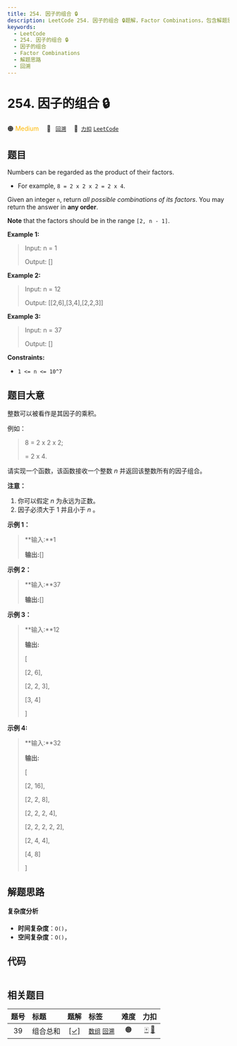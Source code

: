 ```yaml
---
title: 254. 因子的组合 🔒
description: LeetCode 254. 因子的组合 🔒题解，Factor Combinations，包含解题思路、复杂度分析以及完整的 JavaScript 代码实现。
keywords:
  - LeetCode
  - 254. 因子的组合 🔒
  - 因子的组合
  - Factor Combinations
  - 解题思路
  - 回溯
---
```


# 254. 因子的组合 🔒

🟠 <font color=#ffb800>Medium</font>&emsp; 🔖&ensp; [`回溯`](/tag/backtracking.md)&emsp; 🔗&ensp;[`力扣`](https://leetcode.cn/problems/factor-combinations) [`LeetCode`](https://leetcode.com/problems/factor-combinations)

## 题目

Numbers can be regarded as the product of their factors.

  * For example, `8 = 2 x 2 x 2 = 2 x 4`.

Given an integer `n`, return _all possible combinations of its factors_. You
may return the answer in **any order**.

**Note** that the factors should be in the range `[2, n - 1]`.



**Example 1:**

> Input: n = 1
> 
> Output: []

**Example 2:**

> Input: n = 12
> 
> Output: [[2,6],[3,4],[2,2,3]]

**Example 3:**

> Input: n = 37
> 
> Output: []

**Constraints:**

  * `1 <= n <= 10^7`


## 题目大意

整数可以被看作是其因子的乘积。

例如：

> 
> 
> 
> 
> 
> 8 = 2 x 2 x 2;
> 
>   = 2 x 4.

请实现一个函数，该函数接收一个整数 _n_  并返回该整数所有的因子组合。

**注意：**

  1. 你可以假定 _n_ 为永远为正数。
  2. 因子必须大于 1 并且小于 _n_ 。

**示例 1：**

> 
> 
> 
> 
> 
> **输入:**1
> 
> **输出:**[]
> 
> 

**示例 2：**

> 
> 
> 
> 
> 
> **输入:**37
> 
> **输出:**[]

**示例 3：**

> 
> 
> 
> 
> 
> **输入:**12
> 
> **输出:**
> 
> [
> 
>   [2, 6],
> 
>   [2, 2, 3],
> 
>   [3, 4]
> 
> ]

**示例 4:**

> 
> 
> 
> 
> 
> **输入:**32
> 
> **输出:**
> 
> [
> 
>   [2, 16],
> 
>   [2, 2, 8],
> 
>   [2, 2, 2, 4],
> 
>   [2, 2, 2, 2, 2],
> 
>   [2, 4, 4],
> 
>   [4, 8]
> 
> ]
> 
> 


## 解题思路

#### 复杂度分析

- **时间复杂度**：`O()`，
- **空间复杂度**：`O()`，

## 代码

```javascript

```

## 相关题目

<!-- prettier-ignore -->
| 题号 | 标题 | 题解 | 标签 | 难度 | 力扣 |
| :------: | :------ | :------: | :------ | :------: | :------: |
| 39 | 组合总和 | [[✓]](/problem/0039.md) |  [`数组`](/tag/array.md) [`回溯`](/tag/backtracking.md) | 🟠 | [🀄️](https://leetcode.cn/problems/combination-sum) [🔗](https://leetcode.com/problems/combination-sum) |